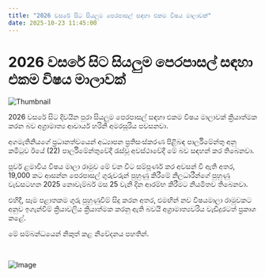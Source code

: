 ```yaml
---
title: "2026 වසරේ සිට සියලුම පෙරපාසල් සඳහා එකම විෂය මාලාවක්"
date: 2025-10-23 11:45:00
---
```


# 2026 වසරේ සිට සියලුම පෙරපාසල් සඳහා එකම විෂය මාලාවක්

![Thumbnail](https://helakuru.sgp1.cdn.digitaloceanspaces.com/esana/images/lib/harini-parliment-jnm.jpg)

2026 වසරේ සිට දිවයින පුරා සියලුම පෙරපාසල් සඳහා එකම විෂය මාලාවක් ක්‍රියාත්මක කරන බව අග්‍රාමාත්‍ය ආචාර්ය හරිනි අමරසූරිය පවසනවා.

අගමැතිනියගේ ප්‍රධානත්වයෙන් අධ්‍යාපන ප්‍රතිසංස්කරණ පිළිබඳ පාර්ලිමේන්තු අනු කමිටුව ඊයේ (22) පාර්ලිමේන්තුවේදී රැස්වූ අවස්ථාවේදී මේ බව සඳහන් කර තිබෙනවා.

පූර්ව ළමාවිය විෂය මාලා රාමුව මේ වන විට සම්පූර්ණ කර අවසන් වී ඇති අතර, 19,000 කට ආසන්න පෙරපාසල් ගුරුවරුන් පුහුණු කිරීමේ නිලධාරීන්ගේ පුහුණු වැඩසටහන 2025 නොවැම්බර් මස 25 වැනි දින ආරම්භ කිරීමට නියමිතව තිබෙනවා.

එහිදී, සෑම පළාතකම ගුරු පුහුණුවීම් සිදු කරන අතර, එමඟින් නව විෂයමාලා රාමුවකට අනුව ඉගැන්වීම් ක්‍රියාවලිය ක්‍රියාත්මක කරනු ඇති බවයි අග්‍රාමාත්‍යවරිය වැඩිදුරටත් ප්‍රකාශ කළේ.

මේ සම්බන්ධයෙන් නිකුත් කළ නිවේදනය පහතින්.

 

![Image](https://helakuru.sgp1.cdn.digitaloceanspaces.com/esana/images/68f9ba5692aedpdf_page_0.jpeg)

